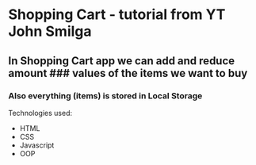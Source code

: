 # Shopping Cart - tutorial from YT John Smilga

## In Shopping Cart app we can add and reduce amount ### values of the items we want to buy

### Also everything (items) is stored in Local Storage

Technologies used:

- HTML
- CSS
- Javascript
- OOP
